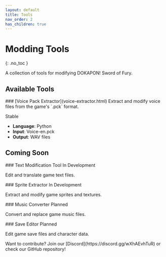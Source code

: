 ```yaml
---
layout: default
title: Tools
nav_order: 2
has_children: true
---
```


# Modding Tools
{: .no_toc }

A collection of tools for modifying DOKAPON! Sword of Fury.

## Available Tools

<div class="tool-card">
### [Voice Pack Extractor](voice-extractor.html)
Extract and modify voice files from the game's `.pck` format.

<span class="status stable">Stable</span>

- **Language**: Python
- **Input**: Voice-en.pck
- **Output**: WAV files
</div>

## Coming Soon

<div class="tool-card">
### Text Modification Tool
<span class="status beta">In Development</span>

Edit and translate game text files.
</div>

<div class="tool-card">
### Sprite Extractor
<span class="status beta">In Development</span>

Extract and modify game sprites and textures.
</div>

<div class="tool-card">
### Music Converter
<span class="status beta">Planned</span>

Convert and replace game music files.
</div>

<div class="tool-card">
### Save Editor
<span class="status beta">Planned</span>

Edit game save files and character data.
</div>

<div class="cta-section">
Want to contribute? Join our [Discord](https://discord.gg/wXhAEvhTuR) or check our GitHub repository!
</div> 